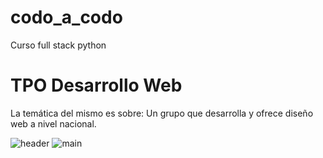 # codo_a_codo
Curso full stack python

<h1>TPO Desarrollo Web</h1>
La temática del mismo es sobre: Un grupo que desarrolla y ofrece diseño web a nivel nacional.

![header](https://user-images.githubusercontent.com/7760577/197421495-6755a2a0-d486-4dc6-80b4-cf2c7156c95d.png)
![main](https://user-images.githubusercontent.com/7760577/197421498-87860688-e4bd-4661-b384-808bc6f11b26.png)
